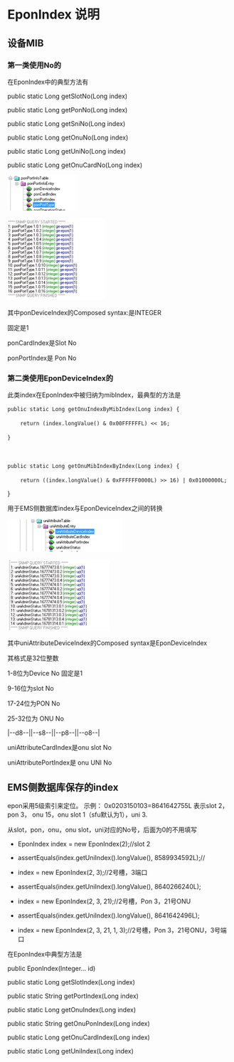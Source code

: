 # EponIndex 说明

## 设备MIB

### 第一类使用No的

在EponIndex中的典型方法有

public static Long getSlotNo(Long index)

public static Long getPonNo(Long index)

public static Long getSniNo(Long index)

public static Long getOnuNo(Long index)

public static Long getUniNo(Long index)

public static Long getOnuCardNo(Long index)

![](EponIndex说明.files/image002.gif)

![](EponIndex说明.files/image004.gif)

其中ponDeviceIndex的Composed syntax:是INTEGER

固定是1

ponCardIndex是Slot No

ponPortIndex是 Pon No







### 第二类使用EponDeviceIndex的

此类index在EponIndex中被归纳为mibIndex，最典型的方法是



    public static Long getOnuIndexByMibIndex(Long index) {

        return (index.longValue() & 0x00FFFFFFL) << 16;

    }



    public static Long getOnuMibIndexByIndex(Long index) {

        return ((index.longValue() & 0xFFFFFF0000L) >> 16) | 0x01000000L;

}

用于EMS侧数据库index与EponDeviceIndex之间的转换



![](EponIndex说明.files/image006.gif)

![](EponIndex说明.files/image008.gif)

其中uniAttributeDeviceIndex的Composed syntax是EponDeviceIndex

其格式是32位整数

1-8位为Device No  固定是1

9-16位为slot No

17-24位为PON No

25-32位为 ONU No

|--d8--||--s8--||--p8--||--o8--|  



uniAttributeCardIndex是onu slot No

uniAttributePortIndex是 onu UNI No



## EMS侧数据库保存的index

epon采用5级索引来定位。 示例： 0x0203150103=8641642755L 表示slot 2，pon 3， onu 15，onu slot
1（sfu默认为1），uni 3.

从slot，pon，onu，onu slot，uni对应的No号，后面为0的不用填写

 *   EponIndex index = new EponIndex(2);//slot 2

 *   assertEquals(index.getUniIndex().longValue(), 8589934592L);//

 *   index = new EponIndex(2, 3);//2号槽，3端口

 *   assertEquals(index.getUniIndex().longValue(), 8640266240L);

 *   index = new EponIndex(2, 3, 21);//2号槽，Pon 3，21号ONU

 *   assertEquals(index.getUniIndex().longValue(), 8641642496L);

 *   index = new EponIndex(2, 3, 21, 1, 3);//2号槽，Pon 3，21号ONU，3号端口



在EponIndex中典型方法是

public EponIndex(Integer... id)

public static Long getSlotIndex(Long index)

public static String getPortIndex(Long index)

public static Long getOnuIndex(Long index)

public static String getOnuPonIndex(Long index)

public static Long getOnuCardIndex(Long index)

public static Long getUniIndex(Long index)

